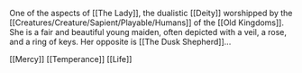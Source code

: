 One of the aspects of [[The Lady]], the dualistic [[Deity]] worshipped by the [[Creatures/Creature/Sapient/Playable/Humans]] of the [[Old Kingdoms]]. She is a fair and beautiful young maiden, often depicted with a veil, a rose, and a ring of keys. Her opposite is [[The Dusk Shepherd]]...

[[Mercy]]
[[Temperance]]
[[Life]]

